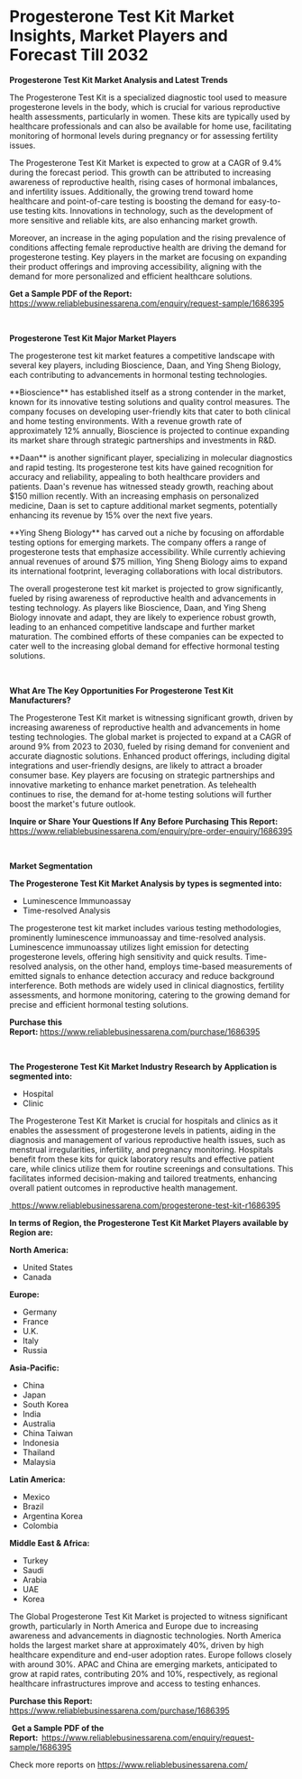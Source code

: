 <p><h1>Progesterone Test Kit Market Insights, Market Players and Forecast Till 2032</h1></p><p><strong>Progesterone Test Kit Market Analysis and Latest Trends</strong></p>
<p><p>The Progesterone Test Kit is a specialized diagnostic tool used to measure progesterone levels in the body, which is crucial for various reproductive health assessments, particularly in women. These kits are typically used by healthcare professionals and can also be available for home use, facilitating monitoring of hormonal levels during pregnancy or for assessing fertility issues.</p><p>The Progesterone Test Kit Market is expected to grow at a CAGR of 9.4% during the forecast period. This growth can be attributed to increasing awareness of reproductive health, rising cases of hormonal imbalances, and infertility issues. Additionally, the growing trend toward home healthcare and point-of-care testing is boosting the demand for easy-to-use testing kits. Innovations in technology, such as the development of more sensitive and reliable kits, are also enhancing market growth.</p><p>Moreover, an increase in the aging population and the rising prevalence of conditions affecting female reproductive health are driving the demand for progesterone testing. Key players in the market are focusing on expanding their product offerings and improving accessibility, aligning with the demand for more personalized and efficient healthcare solutions.</p></p>
<p><strong>Get a Sample PDF of the Report:&nbsp;</strong> <a href="https://www.reliablebusinessarena.com/enquiry/request-sample/1686395?utm_campaign=2769&utm_medium=2&utm_source=Github&utm_content=ia&utm_term=26032025&utm_id=progesterone-test-kit">https://www.reliablebusinessarena.com/enquiry/request-sample/1686395</a></p>
<p>&nbsp;</p>
<p><strong>Progesterone Test Kit Major Market Players</strong></p>
<p><p>The progesterone test kit market features a competitive landscape with several key players, including Bioscience, Daan, and Ying Sheng Biology, each contributing to advancements in hormonal testing technologies.</p><p>**Bioscience** has established itself as a strong contender in the market, known for its innovative testing solutions and quality control measures. The company focuses on developing user-friendly kits that cater to both clinical and home testing environments. With a revenue growth rate of approximately 12% annually, Bioscience is projected to continue expanding its market share through strategic partnerships and investments in R&D.</p><p>**Daan** is another significant player, specializing in molecular diagnostics and rapid testing. Its progesterone test kits have gained recognition for accuracy and reliability, appealing to both healthcare providers and patients. Daan's revenue has witnessed steady growth, reaching about $150 million recently. With an increasing emphasis on personalized medicine, Daan is set to capture additional market segments, potentially enhancing its revenue by 15% over the next five years.</p><p>**Ying Sheng Biology** has carved out a niche by focusing on affordable testing options for emerging markets. The company offers a range of progesterone tests that emphasize accessibility. While currently achieving annual revenues of around $75 million, Ying Sheng Biology aims to expand its international footprint, leveraging collaborations with local distributors.</p><p>The overall progesterone test kit market is projected to grow significantly, fueled by rising awareness of reproductive health and advancements in testing technology. As players like Bioscience, Daan, and Ying Sheng Biology innovate and adapt, they are likely to experience robust growth, leading to an enhanced competitive landscape and further market maturation. The combined efforts of these companies can be expected to cater well to the increasing global demand for effective hormonal testing solutions.</p></p>
<p>&nbsp;</p>
<p><strong>What Are The Key Opportunities For Progesterone Test Kit Manufacturers?</strong></p>
<p><p>The Progesterone Test Kit market is witnessing significant growth, driven by increasing awareness of reproductive health and advancements in home testing technologies. The global market is projected to expand at a CAGR of around 9% from 2023 to 2030, fueled by rising demand for convenient and accurate diagnostic solutions. Enhanced product offerings, including digital integrations and user-friendly designs, are likely to attract a broader consumer base. Key players are focusing on strategic partnerships and innovative marketing to enhance market penetration. As telehealth continues to rise, the demand for at-home testing solutions will further boost the market's future outlook.</p></p>
<p><strong>Inquire or Share Your Questions If Any Before Purchasing This Report:</strong> <a href="https://www.reliablebusinessarena.com/enquiry/pre-order-enquiry/1686395?utm_campaign=2769&utm_medium=2&utm_source=Github&utm_content=ia&utm_term=26032025&utm_id=progesterone-test-kit">https://www.reliablebusinessarena.com/enquiry/pre-order-enquiry/1686395</a></p>
<p>&nbsp;</p>
<p><strong>Market Segmentation</strong></p>
<p><strong>The Progesterone Test Kit Market Analysis by types is segmented into:</strong></p>
<p><ul><li>Luminescence Immunoassay</li><li>Time-resolved Analysis</li></ul></p>
<p><p>The progesterone test kit market includes various testing methodologies, prominently luminescence immunoassay and time-resolved analysis. Luminescence immunoassay utilizes light emission for detecting progesterone levels, offering high sensitivity and quick results. Time-resolved analysis, on the other hand, employs time-based measurements of emitted signals to enhance detection accuracy and reduce background interference. Both methods are widely used in clinical diagnostics, fertility assessments, and hormone monitoring, catering to the growing demand for precise and efficient hormonal testing solutions.</p></p>
<p><strong>Purchase this Report:&nbsp;</strong><a href="https://www.reliablebusinessarena.com/purchase/1686395?utm_campaign=2769&utm_medium=2&utm_source=Github&utm_content=ia&utm_term=26032025&utm_id=progesterone-test-kit">https://www.reliablebusinessarena.com/purchase/1686395</a></p>
<p>&nbsp;</p>
<p><strong>The Progesterone Test Kit Market Industry Research by Application is segmented into:</strong></p>
<p><ul><li>Hospital</li><li>Clinic</li></ul></p>
<p><p>The Progesterone Test Kit Market is crucial for hospitals and clinics as it enables the assessment of progesterone levels in patients, aiding in the diagnosis and management of various reproductive health issues, such as menstrual irregularities, infertility, and pregnancy monitoring. Hospitals benefit from these kits for quick laboratory results and effective patient care, while clinics utilize them for routine screenings and consultations. This facilitates informed decision-making and tailored treatments, enhancing overall patient outcomes in reproductive health management.</p></p>
<p><a href="https://www.reliablebusinessarena.com/progesterone-test-kit-r1686395?utm_campaign=2769&utm_medium=2&utm_source=Github&utm_content=ia&utm_term=26032025&utm_id=progesterone-test-kit">&nbsp;https://www.reliablebusinessarena.com/progesterone-test-kit-r1686395</a></p>
<p><strong>In terms of Region, the Progesterone Test Kit Market Players available by Region are:</strong></p>
<p>
    <p> <strong> North America: </strong>
        <ul>
            <li>United States</li>
            <li>Canada</li>
        </ul>
        </p> 
    <p> <strong> Europe: </strong>
        <ul>
            <li>Germany</li>
            <li>France</li>
            <li>U.K.</li>
            <li>Italy</li>
            <li>Russia</li>
        </ul>
        </p> 
    <p> <strong> Asia-Pacific: </strong>
        <ul>
            <li>China</li>
            <li>Japan</li>
            <li>South Korea</li>
            <li>India</li>
            <li>Australia</li>
            <li>China Taiwan</li>
            <li>Indonesia</li>
            <li>Thailand</li>
            <li>Malaysia</li>
        </ul>
        </p> 
    <p> <strong> Latin America: </strong>
        <ul>
            <li>Mexico</li>
            <li>Brazil</li>
            <li>Argentina Korea</li>
            <li>Colombia</li>
        </ul>
        </p> 
    <p> <strong> Middle East & Africa: </strong>
        <ul>
            <li>Turkey</li>
            <li>Saudi</li>
            <li>Arabia</li>
            <li>UAE</li>
            <li>Korea</li>
        </ul>
    </p>
    </p>
<p><p>The Global Progesterone Test Kit Market is projected to witness significant growth, particularly in North America and Europe due to increasing awareness and advancements in diagnostic technologies. North America holds the largest market share at approximately 40%, driven by high healthcare expenditure and end-user adoption rates. Europe follows closely with around 30%. APAC and China are emerging markets, anticipated to grow at rapid rates, contributing 20% and 10%, respectively, as regional healthcare infrastructures improve and access to testing enhances.</p></p>
<p><strong>Purchase this Report: </strong><a href="https://www.reliablebusinessarena.com/purchase/1686395?utm_campaign=2769&utm_medium=2&utm_source=Github&utm_content=ia&utm_term=26032025&utm_id=progesterone-test-kit">https://www.reliablebusinessarena.com/purchase/1686395</a></p>
<p>&nbsp;<strong>Get a Sample PDF of the Report:&nbsp;&nbsp;</strong><a href="https://www.reliablebusinessarena.com/enquiry/request-sample/1686395?utm_campaign=2769&utm_medium=2&utm_source=Github&utm_content=ia&utm_term=26032025&utm_id=progesterone-test-kit">https://www.reliablebusinessarena.com/enquiry/request-sample/1686395</a></p>
<p><strong></strong></p>
<p>Check more reports on <a href="https://www.reliablebusinessarena.com/?utm_campaign=2769&utm_medium=2&utm_source=Github&utm_content=ia&utm_term=26032025&utm_id=progesterone-test-kit">https://www.reliablebusinessarena.com/</a></p>